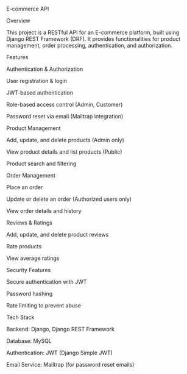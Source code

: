 E-commerce API

Overview

This project is a RESTful API for an E-commerce platform, built using Django REST Framework (DRF). It provides functionalities for product management, order processing, authentication, and authorization.

Features

Authentication & Authorization

User registration & login

JWT-based authentication

Role-based access control (Admin, Customer)

Password reset via email (Mailtrap integration)

Product Management

Add, update, and delete products (Admin only)

View product details and list products (Public)

Product search and filtering

Order Management

Place an order

Update or delete an order (Authorized users only)

View order details and history

Reviews & Ratings

Add, update, and delete product reviews

Rate products

View average ratings

Security Features

Secure authentication with JWT

Password hashing

Rate limiting to prevent abuse

Tech Stack

Backend: Django, Django REST Framework

Database: MySQL

Authentication: JWT (Django Simple JWT)

Email Service: Mailtrap (for password reset emails)

